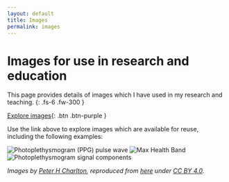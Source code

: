 ```yaml
---
layout: default
title: Images
permalink: images
---
```


# Images for use in research and education

This page provides details of images which I have used in my research and teaching.
{: .fs-6 .fw-300 }

[Explore images](https://commons.wikimedia.org/wiki/Category:Files_by_Peter_H_Charlton){: .btn .btn-purple }

Use the link above to explore images which are available for reuse, including the following examples:

![Photoplethysmogram (PPG) pulse wave](https://upload.wikimedia.org/wikipedia/commons/thumb/f/fe/Photoplethysmogram_%28PPG%29_pulse_wave.svg/240px-Photoplethysmogram_%28PPG%29_pulse_wave.svg.png)
![Max Health Band](https://upload.wikimedia.org/wikipedia/commons/thumb/d/dc/Max_Health_Band.jpg/240px-Max_Health_Band.jpg)
![Photoplethysmogram signal components](https://upload.wikimedia.org/wikipedia/commons/thumb/a/ad/Photoplethysmogram_signal_components.svg/240px-Photoplethysmogram_signal_components.svg.png)

_Images by [Peter H Charlton](https://commons.wikimedia.org/wiki/User:Peterhcharlton), reproduced from [here](https://commons.wikimedia.org/wiki/Category:Files_by_Peter_H_Charlton) under [CC BY 4.0](https://creativecommons.org/licenses/by/4.0/)._